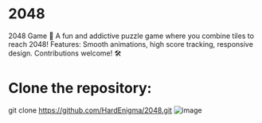 # 2048
 2048 Game 🧩 A fun and addictive puzzle game where you combine tiles to reach 2048! Features: Smooth animations, high score tracking, responsive design. Contributions welcome! 🛠️
# Clone the repository:
git clone https://github.com/HardEnigma/2048.git 
![image](https://github.com/user-attachments/assets/cd2c6436-b7f1-4e8f-8717-07f6dd998fb0)
